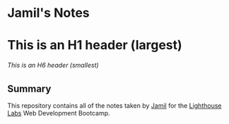 # Jamil's Notes
# This is an H1 header (largest)
###### This is an H6 header (smallest)
## Summary 

This repository contains all of the notes taken by [Jamil](https://github.com/jimmyabou/lighthouse-web-notes) for the [Lighthouse Labs](https://free-courses.lighthouselabs.ca/) Web Development Bootcamp.